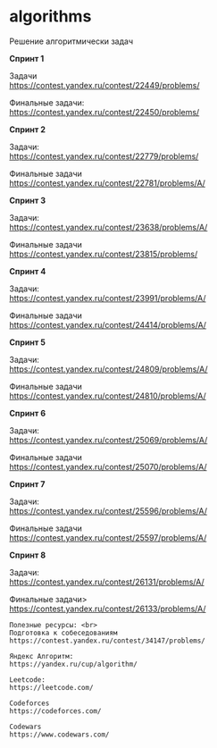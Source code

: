 # algorithms
Решение алгоритмически задач

**Спринт 1**

Задачи <br>
https://contest.yandex.ru/contest/22449/problems/


Финальные задачи:<br>
https://contest.yandex.ru/contest/22450/problems/

**Спринт 2**

Задачи:<br>
https://contest.yandex.ru/contest/22779/problems/

Финальные задачи<br>
https://contest.yandex.ru/contest/22781/problems/A/

**Спринт 3**

Задачи:<br>
https://contest.yandex.ru/contest/23638/problems/A/

Финальные задачи<br>
https://contest.yandex.ru/contest/23815/problems/

**Спринт 4**

Задачи:<br>
https://contest.yandex.ru/contest/23991/problems/A/

Финальные задачи<br>
https://contest.yandex.ru/contest/24414/problems/A/

**Спринт 5**

Задачи:<br>
https://contest.yandex.ru/contest/24809/problems/A/

Финальные задачи<br>
https://contest.yandex.ru/contest/24810/problems/A/

**Спринт 6**

Задачи:<br>
https://contest.yandex.ru/contest/25069/problems/A/

Финальные задачи<br>
https://contest.yandex.ru/contest/25070/problems/A/

**Спринт 7**

Задачи:<br>
https://contest.yandex.ru/contest/25596/problems/A/

Финальные задачи<br>
https://contest.yandex.ru/contest/25597/problems/A/

**Спринт 8**

Задачи:<br>
https://contest.yandex.ru/contest/26131/problems/A/

Финальные задачи><br>
https://contest.yandex.ru/contest/26133/problems/A/

````
Полезные ресурсы: <br>
Подготовка к собеседованиям
https://contest.yandex.ru/contest/34147/problems/

Яндекс Алгоритм:
https://yandex.ru/cup/algorithm/

Leetcode:
https://leetcode.com/

Codeforces
https://codeforces.com/

Codewars
https://www.codewars.com/